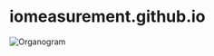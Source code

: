 # iomeasurement.github.io
![Organogram](https://iomeasurement.github.io/readme/download.svg "QA Organogram")

